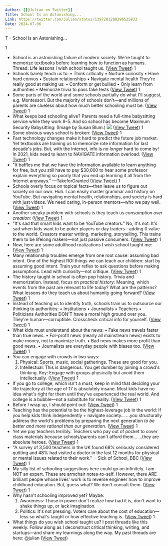 ```yaml
---
Author: [[@Julian on Twitter]]
Title: School Is an Astonishing...
Link: https://twitter.com/Julian/status/1397281208296525833
Date: 2024-07-06
---
```

T - School Is an Astonishing...

1
- School is an astonishing failure of modern society.
  We're taught to memorize textbooks before learning how to function as humans.
  Thread: Life lessons I wish school taught us. ([View Tweet](https://twitter.com/Julian/status/1397281208296525833))
1
- Schools barely teach us to: 
  • Think critically 
  • Nurture curiosity
  • Have hard convos
  • Sustain relationships
  • Navigate mental health
  They're really good at making us: 
  • Conform or get bullied
  • Only learn from authorities
  • Memorize trivia to pass fake tests ([View Tweet](https://twitter.com/Julian/status/1397281209277890560))
1
- Some parts of the world and some schools partially do what I'll suggest, e.g. Montessori.
  But the majority of schools don't—and millions of parents are clueless about how much better schooling must be. ([View Tweet](https://twitter.com/Julian/status/1397281210309746689))
1
- What keeps bad schooling alive?
  Parents need a full-time babysitting service while they work 9-5. 
  And so school has become Maximum Security Babysitting:
  (Image by Susan Blum.) 
  ![](https://pbs.twimg.com/media/E2Qj2-_WUAc5c6H.jpg) ([View Tweet](https://twitter.com/Julian/status/1397281213342158865))
1
- Some obvious ways school is broken: ([View Tweet](https://twitter.com/Julian/status/1397281214617300994))
1
- Fast technology changes make it hard to predict the future job market.
  Yet textbooks are training us to memorize rote information for last decade's jobs. 
  But, with the Internet, info is *no longer* hard to come by!
  In 2021, kids need to learn to NAVIGATE information overload. ([View Tweet](https://twitter.com/Julian/status/1397281215519019011))
1
- "It baffles me that we have the information available to learn anything for free, but you still have to pay $30,000 to hear some professor explain everything so poorly that you end up learning it all from the Internet anyways." 
  —TakeforGranted ([View Tweet](https://twitter.com/Julian/status/1397281216529944582))
1
- Schools overly focus on topical facts—then leave us to figure out society on our own.
  Huh.
  I can easily master grammar and history on YouTube.
  But navigating mental health, relationships, and society is hard with just videos. We need caring, in-person mentors—who we pay well. ([View Tweet](https://twitter.com/Julian/status/1397281217440100353))
1
- Another sneaky problem with schools is they teach us *consumption over creation:* ([View Tweet](https://twitter.com/Julian/status/1397281218476093449))
1
- "It's sad that smart kids want to be YouTube creators."
  No, it's not. It's sad when kids want to be poker players or day traders—adding 0 value to the world.
  Creators master writing, marketing, storytelling. 
  This trains them to be lifelong makers—not just passive consumers. ([View Tweet](https://twitter.com/Julian/status/1397281219302277128))
1
- Now, here are some adulthood realizations I wish school taught me: ([View Tweet](https://twitter.com/Julian/status/1397281220346753033))
1
- Many relationship troubles emerge from one root cause: assuming bad intent. 
  One of the highest ROI things we can teach our children: start by assuming good intent.
  Train your reflex to ask questions before making assumptions. 
  Lead with curiosity—not critique. ([View Tweet](https://twitter.com/Julian/status/1397281221772722176))
1
- The history taught in school is often pop history. 
  Trivia and memorization.
  Instead, focus on *practical history:*
  Meaning, which events from the past are relevant to life today? What are the patterns?
  What lessons do they teach us about humanity going forward? ([View Tweet](https://twitter.com/Julian/status/1397281222804529158))
1
- Instead of teaching us to identify truth, schools train us to outsource our thinking to authorities:
  • Institutions
  • Journalists
  • Teachers
  • Politicians
  Authorities DON'T have a moral high ground over you. They're human—corruptible.
  Crosscheck critical info for yourself. ([View Tweet](https://twitter.com/Julian/status/1397281223853105157))
1
- What kids must understand about the news:
  • Fake news travels faster than true news.
  • For-profit news (nearly all mainstream news) exists to make money, not to maximize truth.
  • Bad news makes more profit than good news.
  • Journalists are everyday people with biases too. ([View Tweet](https://twitter.com/Julian/status/1397281224872316930))
1
- You can engage with crowds in two ways:
  1. Physical: Sports, music, social gatherings. These are good for you.
  2. Intellectual: This is dangerous. You get dumber by joining a crowd's thinking.
  Key: Engage with groups physically but avoid them intellectually. ([View Tweet](https://twitter.com/Julian/status/1397281225849679874))
1
- If you go to college, which isn't a must, keep in mind that deciding your life trajectory at the age of 17 is absolutely insane.
  Most kids have no idea what's right for them until they've experienced the real world.
  And college is a bubble—not a substitute for reality. ([View Tweet](https://twitter.com/Julian/status/1397281226822672393))
1
- Before I wrap up, I should point out: ([View Tweet](https://twitter.com/Julian/status/1397281227829297156))
1
- Teaching has the potential to be the highest-leverage job in the world: 
  If you help kids think independently + navigate society...
  ...you structurally address the world's problems by preparing the next generation *to be better and more rational than our generation.* ([View Tweet](https://twitter.com/Julian/status/1397281228718583815))
1
- Yet we pay teachers terribly.
  Teachers who pay out of pocket to cover class materials because schools/parents can't afford them...
  ...they are absolute heroes. ([View Tweet](https://twitter.com/Julian/status/1397281229750341634))
1
- "A survey of 3,500 teachers in the UK found 68% seriously considered quitting and 48% had visited a doctor in the last 12 months for physical or mental issues related to their work." 
  —Sick of School, BBC ([View Tweet](https://twitter.com/Julian/status/1397281230840909828))
1
- My silly list of schooling suggestions here could go on infinitely. 
  I am NOT an expert. These are armchair notes-to-self.
  However, there ARE brilliant people whose lives' work is to reverse engineer how to improve childhood education. 
  But, guess what?
  We don't consult them. ([View Tweet](https://twitter.com/Julian/status/1397281231855923205))
1
- Why hasn't schooling improved yet? 
  Maybe:
  1. Awareness: Those in power don't realize how bad it is, don't want to shake things up, or lack imagination.
  2. Politics: It's not pressing. Voters care about the cost of education—less so what's taught or how effective teaching is. ([View Tweet](https://twitter.com/Julian/status/1397281232833191939))
1
- What things do you wish school taught us?
  I post threads like this weekly. 
  Follow along as I deconstruct critical thinking, writing, and startups—and share my learnings along the way.
  My past threads are here: 
  @julian ([View Tweet](https://twitter.com/Julian/status/1397281233823019009))
